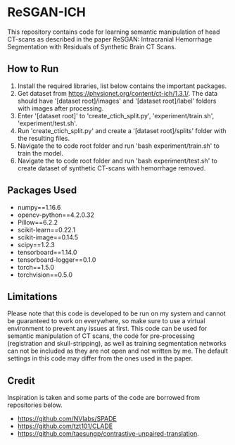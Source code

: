 # ReSGAN-ICH

This repository contains code for learning semantic manipulation of head CT-scans as described in the paper ReSGAN: Intracranial Hemorrhage Segmentation with Residuals of Synthetic Brain CT Scans. 

## How to Run

1. Install the required libraries, list below contains the important packages.
2. Get dataset from https://physionet.org/content/ct-ich/1.3.1/. The data should have '[dataset root]/images' and '[dataset root]/label' folders with images after processing.
3. Enter '[dataset root]' to 'create_ctich_split.py', 'experiment/train.sh', 'experiment/test.sh'. 
4. Run 'create_ctich_split.py' and create a '[dataset root]/splits' folder with the resulting files.
7. Navigate the to code root folder and run 'bash experiment/train.sh' to train the model.
8. Navigate the to code root folder and run 'bash experiment/test.sh' to create dataset of synthetic CT-scans with hemorrhage removed.

## Packages Used

- numpy==1.16.6
- opencv-python==4.2.0.32
- Pillow==6.2.2
- scikit-learn==0.22.1
- scikit-image==0.14.5
- scipy==1.2.3
- tensorboard==1.14.0
- tensorboard-logger==0.1.0
- torch==1.5.0
- torchvision==0.5.0

## Limitations

Please note that this code is developed to be run on my system and cannot be guaranteed to work on everywhere, so make sure to use a virtual environment to prevent any issues at first. This code can be used for semantic manipulation of CT scans, the code for pre-processing (registration and skull-stripping), as well as training segmentation networks can not be included as they are not open and not written by me. The default settings in this code may differ from the ones used in the paper.

## Credit

Inspiration is taken and some parts of the code are borrowed from repositories below.
- https://github.com/NVlabs/SPADE
- https://github.com/tzt101/CLADE
- https://github.com/taesungp/contrastive-unpaired-translation.
